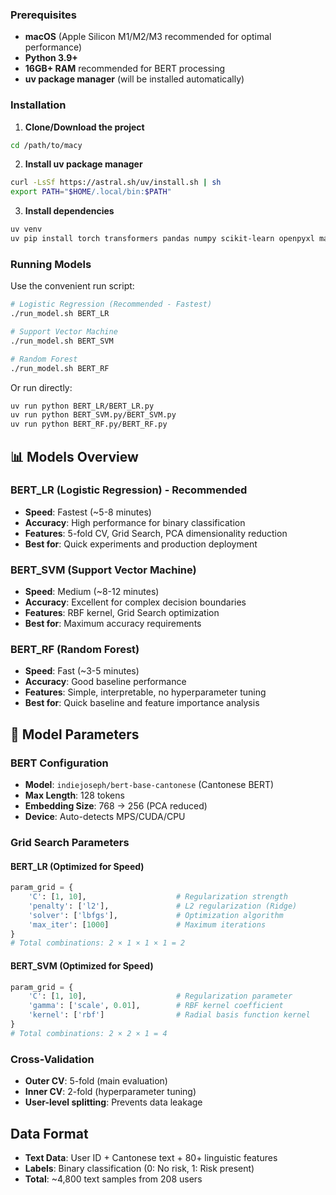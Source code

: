 ### Prerequisites

- **macOS** (Apple Silicon M1/M2/M3 recommended for optimal performance)
- **Python 3.9+**
- **16GB+ RAM** recommended for BERT processing
- **uv package manager** (will be installed automatically)

### Installation

1. **Clone/Download the project**

```bash
cd /path/to/macy
```

2. **Install uv package manager**

```bash
curl -LsSf https://astral.sh/uv/install.sh | sh
export PATH="$HOME/.local/bin:$PATH"
```

3. **Install dependencies**

```bash
uv venv
uv pip install torch transformers pandas numpy scikit-learn openpyxl matplotlib scipy psutil
```

### Running Models

Use the convenient run script:

```bash
# Logistic Regression (Recommended - Fastest)
./run_model.sh BERT_LR

# Support Vector Machine 
./run_model.sh BERT_SVM

# Random Forest
./run_model.sh BERT_RF
```

Or run directly:

```bash
uv run python BERT_LR/BERT_LR.py
uv run python BERT_SVM.py/BERT_SVM.py
uv run python BERT_RF.py/BERT_RF.py
```

## 📊 Models Overview

### BERT_LR (Logistic Regression) - **Recommended**

- **Speed**: Fastest (~5-8 minutes)
- **Accuracy**: High performance for binary classification
- **Features**: 5-fold CV, Grid Search, PCA dimensionality reduction
- **Best for**: Quick experiments and production deployment

### BERT_SVM (Support Vector Machine)

- **Speed**: Medium (~8-12 minutes)
- **Accuracy**: Excellent for complex decision boundaries
- **Features**: RBF kernel, Grid Search optimization
- **Best for**: Maximum accuracy requirements

### BERT_RF (Random Forest)

- **Speed**: Fast (~3-5 minutes)
- **Accuracy**: Good baseline performance
- **Features**: Simple, interpretable, no hyperparameter tuning
- **Best for**: Quick baseline and feature importance analysis

## 🔧 Model Parameters

### BERT Configuration

- **Model**: `indiejoseph/bert-base-cantonese` (Cantonese BERT)
- **Max Length**: 128 tokens
- **Embedding Size**: 768 → 256 (PCA reduced)
- **Device**: Auto-detects MPS/CUDA/CPU

### Grid Search Parameters

#### BERT_LR (Optimized for Speed)

```python
param_grid = {
    'C': [1, 10],                    # Regularization strength
    'penalty': ['l2'],               # L2 regularization (Ridge)
    'solver': ['lbfgs'],             # Optimization algorithm
    'max_iter': [1000]               # Maximum iterations
}
# Total combinations: 2 × 1 × 1 × 1 = 2
```

#### BERT_SVM (Optimized for Speed)

```python
param_grid = {
    'C': [1, 10],                    # Regularization parameter
    'gamma': ['scale', 0.01],        # RBF kernel coefficient  
    'kernel': ['rbf']                # Radial basis function kernel
}
# Total combinations: 2 × 2 × 1 = 4
```

### Cross-Validation

- **Outer CV**: 5-fold (main evaluation)
- **Inner CV**: 2-fold (hyperparameter tuning)
- **User-level splitting**: Prevents data leakage

## Data Format

- **Text Data**: User ID + Cantonese text + 80+ linguistic features
- **Labels**: Binary classification (0: No risk, 1: Risk present)
- **Total**: ~4,800 text samples from 208 users

